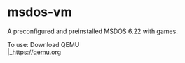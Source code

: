 # msdos-vm
A preconfigured and preinstalled MSDOS 6.22 with games.

To use:
Download QEMU<br>
   |_https://qemu.org
